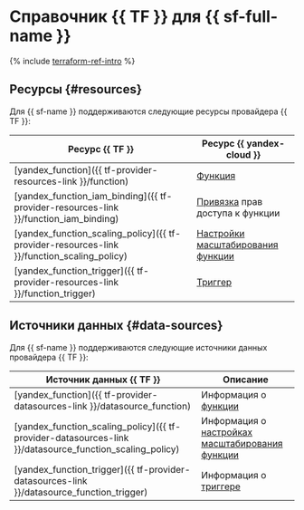 # Справочник {{ TF }} для {{ sf-full-name }}

{% include [terraform-ref-intro](../_includes/terraform-ref-intro.md) %}

## Ресурсы {#resources}

Для {{ sf-name }} поддерживаются следующие ресурсы провайдера {{ TF }}:

| **Ресурс {{ TF }}** | **Ресурс {{ yandex-cloud }}** |
| --- | --- |
| [yandex_function]({{ tf-provider-resources-link }}/function) | [Функция](./concepts/function.md) |
| [yandex_function_iam_binding]({{ tf-provider-resources-link }}/function_iam_binding) | [Привязка](../iam/concepts/access-control/index.md#access-bindings) прав доступа к функции |
| [yandex_function_scaling_policy]({{ tf-provider-resources-link }}/function_scaling_policy) | [Настройки масштабирования функции](./concepts/function.md#scaling) |
| [yandex_function_trigger]({{ tf-provider-resources-link }}/function_trigger) | [Триггер](./concepts/trigger/index.md) |

## Источники данных {#data-sources}

Для {{ sf-name }} поддерживаются следующие источники данных провайдера {{ TF }}:

| **Источник данных {{ TF }}** | **Описание** |
| --- | --- |
| [yandex_function]({{ tf-provider-datasources-link }}/datasource_function) | Информация о [функции](./concepts/function.md) |
| [yandex_function_scaling_policy]({{ tf-provider-datasources-link }}/datasource_function_scaling_policy) | Информация о [настройках масштабирования функции](./concepts/function.md#scaling) |
| [yandex_function_trigger]({{ tf-provider-datasources-link }}/datasource_function_trigger) | Информация о [триггере](./concepts/trigger/index.md) |